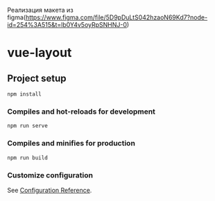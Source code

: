 Реализация макета из figma(https://www.figma.com/file/5D9pDuLtS042hzaoN69Kd7?node-id=254%3A515&t=lb0Y4v5oyRpSNHNJ-0)

# vue-layout

## Project setup
```
npm install
```

### Compiles and hot-reloads for development
```
npm run serve
```

### Compiles and minifies for production
```
npm run build
```

### Customize configuration
See [Configuration Reference](https://cli.vuejs.org/config/).
